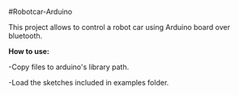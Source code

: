 #Robotcar-Arduino

This project allows to control a robot car using Arduino board over bluetooth.

**How to use:**

  -Copy files to arduino's library path.

  -Load the sketches included in examples folder.
